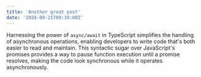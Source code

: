 ```yaml
---
title: 'Another great post'
date: '2024-09-21T09:30:00Z'
---
```


Harnessing the power of `async/await` in TypeScript simplifies the handling of asynchronous operations, enabling developers to write code that's both easier to read and maintain. This syntactic sugar over JavaScript's promises provides a way to pause function execution until a promise resolves, making the code look synchronous while it operates asynchronously.
